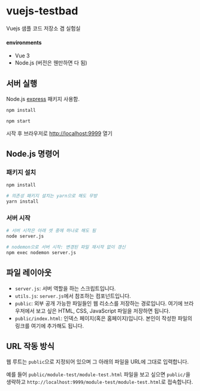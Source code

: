 # vuejs-testbad

Vuejs 샘플 코드 저장소 겸 실험실

#### environments

- Vue 3
- Node.js (버전은 웬만하면 다 됨)

## 서버 실행

Node.js [express](https://expressjs.com) 패키지 사용함.

```bash
npm install

npm start
```

시작 후 브라우저로 [http://localhost:9999](http://localhost:9999) 열기

## Node.js 명령어

### 패키지 설치

```bash
npm install

# 의존성 패키지 설치는 yarn으로 해도 무방
yarn install
```

### 서버 시작

```bash
# 서버 시작은 아래 셋 중에 하나로 해도 됨
node server.js

# nodemon으로 서버 시작: 변경된 파일 재시작 없이 갱신
npm exec nodemon server.js
```

## 파일 레이아웃

- `server.js`: 서버 역할을 하는 스크립트입니다.
- `utils.js`: `server.js`에서 참조하는 컴포넌트입니다.
- `public`: 외부 공개 가능한 파일들인 웹 리소스를 저장하는 경로입니다. 여기에 브라우저에서 보고 싶은 HTML, CSS, JavaScript 파일을 저장하면 됩니다.
- `public/index.html`: 인덱스 페이지(혹은 홈페이지)입니다. 본인이 작성한 파일의 링크를 여기에 추가해도 됩니다.

## URL 작동 방식

웹 루트는 `public`으로 지정되어 있으며 그 아래의 파일을 URL에 그대로 입력합니다.

예를 들어 `public/module-test/module-test.html` 파일을 보고 싶으면 `public/`을 생략하고 `http://localhost:9999/module-test/module-test.html`로 접속합니다.
